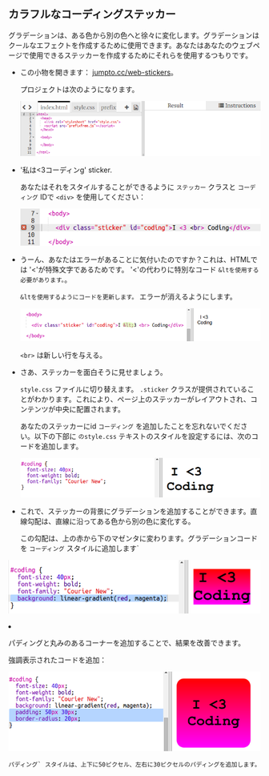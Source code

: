 ## カラフルなコーディングステッカー

グラデーションは、ある色から別の色へと徐々に変化します。グラデーションはクールなエフェクトを作成するために使用できます。あなたはあなたのウェブページで使用できるステッカーを作成するためにそれらを使用するつもりです。

+ この小物を開きます： <a href="http://jumpto.cc/web-stickers" target="_blank">jumpto.cc/web-stickers</a>。
    
    プロジェクトは次のようになります。
    
    ![スクリーンショット](images/stickers-starter.png)

+ '私は<3コーディンg' sticker.
    
    あなたはそれをスタイルすることができるように `ステッカー` クラスと `コーディング` IDで `<div>` を使用してください：
    
    ![スクリーンショット](images/stickers-coding-error.png)

+ うーん、あなたはエラーがあることに気付いたのですか？これは、HTMLでは '<'が特殊文字であるためです。 '<'の代わりに特別なコード `&ltを使用する必要があります。`。
    
    `&ltを使用するようにコードを更新します。` エラーが消えるようにします。
    
    ![スクリーンショット](images/stickers-coding-fixed.png)
    
    `<br>` は新しい行を与える。

+ さあ、ステッカーを面白そうに見せましょう。
    
    `style.css` ファイルに切り替えます。 `.sticker` クラスが提供されていることがわかります。これにより、ページ上のステッカーがレイアウトされ、コンテンツが中央に配置されます。
    
    あなたのステッカーにid `コーディング` を追加したことを忘れないでください。以下の下部に `のstyle.css` テキストのスタイルを設定するには、次のコードを追加します。
    
    ![スクリーンショット](images/stickers-coding-font.png)

+ これで、ステッカーの背景にグラデーションを追加することができます。直線勾配は、直線に沿ってある色から別の色に変化する。
    
    この勾配は、上の赤から下のマゼンタに変わります。グラデーションコードを `コーディング` スタイルに追加します`</p>

<p><img src="images/stickers-coding-gradient.png" alt="スクリーンショット" /></p></li>
<li><p>パディングと丸みのあるコーナーを追加することで、結果を改善できます。</p>

<p>強調表示されたコードを追加：</p>

<p><img src="images/stickers-coding-padding.png" alt="スクリーンショット" /></p>

<p><code>パディング` スタイルは、上下に50ピクセル、左右に30ピクセルのパディングを追加します。